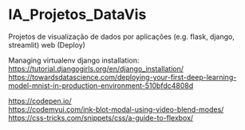 # IA_Projetos_DataVis
Projetos de visualização de dados por aplicações (e.g. flask, django, streamlit) web (Deploy)

Managing virtualenv django installation: https://tutorial.djangogirls.org/en/django_installation/  
https://towardsdatascience.com/deploying-your-first-deep-learning-model-mnist-in-production-environment-510bfdc4808d
  
  https://codepen.io/  
  https://codemyui.com/ink-blot-modal-using-video-blend-modes/  
https://css-tricks.com/snippets/css/a-guide-to-flexbox/  
